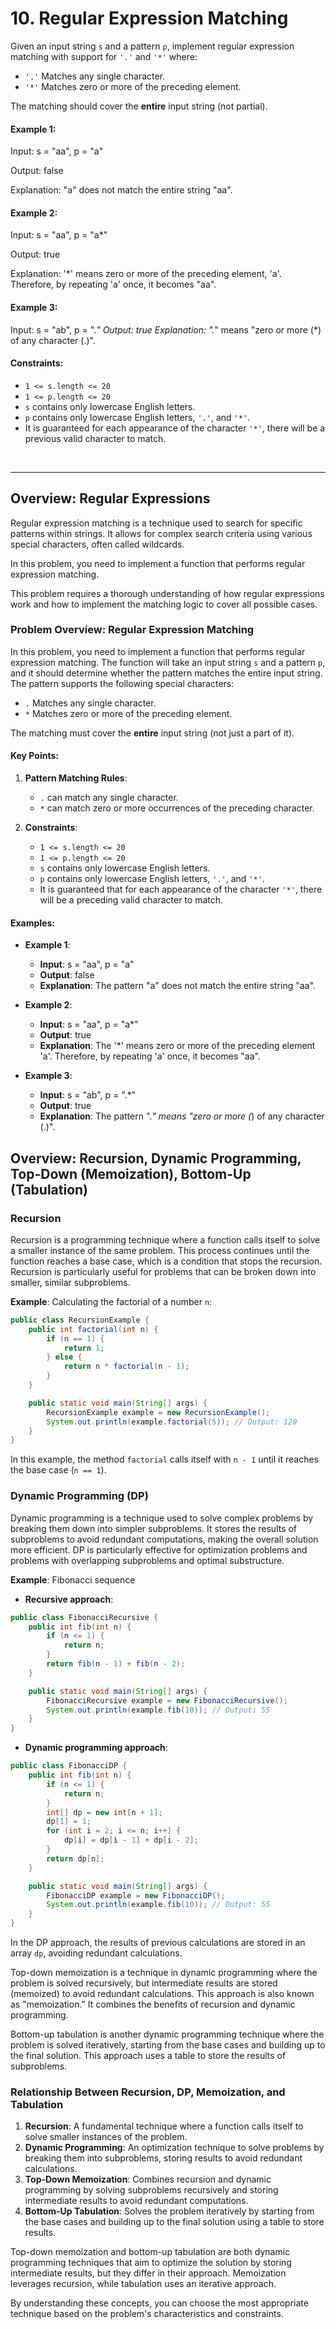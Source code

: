 # 10. Regular Expression Matching

Given an input string `s` and a pattern `p`, implement regular expression matching with support for `'.'` and `'*'` where:

  - `'.'` Matches any single character.​​​​
  - `'*'` Matches zero or more of the preceding element.

The matching should cover the **entire** input string (not partial).

#### Example 1:

Input: s = "aa", p = "a"

Output: false

Explanation: "a" does not match the entire string "aa".

#### Example 2:

Input: s = "aa", p = "a*"

Output: true

Explanation: '*' means zero or more of the preceding element, 'a'. Therefore, by repeating 'a' once, it becomes "aa".

#### Example 3:

Input: s = "ab", p = ".*"
Output: true
Explanation: ".*" means "zero or more (*) of any character (.)".

#### Constraints:

  - `1 <= s.length <= 20`
  - `1 <= p.length <= 20`
  - `s` contains only lowercase English letters.
  - `p` contains only lowercase English letters, `'.'`, and `'*'`.
  - It is guaranteed for each appearance of the character `'*'`, there will be a previous valid character to match.

<br>

---

## Overview: Regular Expressions

Regular expression matching is a technique used to search for specific patterns within strings. It allows for complex search criteria using various special characters, often called wildcards.

In this problem, you need to implement a function that performs regular expression matching.

This problem requires a thorough understanding of how regular expressions work and how to implement the matching logic to cover all possible cases.

### Problem Overview: Regular Expression Matching

In this problem, you need to implement a function that performs regular expression matching. The function will take an input string `s` and a pattern `p`, and it should determine whether the pattern matches the entire input string. The pattern supports the following special characters:

- `.` Matches any single character.
- `*` Matches zero or more of the preceding element.

The matching must cover the **entire** input string (not just a part of it).

#### Key Points:
1. **Pattern Matching Rules**:
   - `.` can match any single character.
   - `*` can match zero or more occurrences of the preceding character.

2. **Constraints**:
   - `1 <= s.length <= 20`
   - `1 <= p.length <= 20`
   - `s` contains only lowercase English letters.
   - `p` contains only lowercase English letters, `'.'`, and `'*'`.
   - It is guaranteed that for each appearance of the character `'*'`, there will be a preceding valid character to match.

#### Examples:
- **Example 1**:
  - **Input**: s = "aa", p = "a"
  - **Output**: false
  - **Explanation**: The pattern "a" does not match the entire string "aa".

- **Example 2**:
  - **Input**: s = "aa", p = "a*"
  - **Output**: true
  - **Explanation**: The '*' means zero or more of the preceding element 'a'. Therefore, by repeating 'a' once, it becomes "aa".

- **Example 3**:
  - **Input**: s = "ab", p = ".*"
  - **Output**: true
  - **Explanation**: The pattern ".*" means "zero or more (*) of any character (.)".

## Overview: Recursion, Dynamic Programming, Top-Down (Memoization), Bottom-Up (Tabulation)

### Recursion
Recursion is a programming technique where a function calls itself to solve a smaller instance of the same problem. This process continues until the function reaches a base case, which is a condition that stops the recursion. Recursion is particularly useful for problems that can be broken down into smaller, similar subproblems.

**Example**: Calculating the factorial of a number `n`:
```java
public class RecursionExample {
    public int factorial(int n) {
        if (n == 1) {
            return 1;
        } else {
            return n * factorial(n - 1);
        }
    }

    public static void main(String[] args) {
        RecursionExample example = new RecursionExample();
        System.out.println(example.factorial(5)); // Output: 120
    }
}
```

In this example, the method `factorial` calls itself with `n - 1` until it reaches the base case (`n == 1`).

### Dynamic Programming (DP)
Dynamic programming is a technique used to solve complex problems by breaking them down into simpler subproblems. It stores the results of subproblems to avoid redundant computations, making the overall solution more efficient. DP is particularly effective for optimization problems and problems with overlapping subproblems and optimal substructure.

**Example**: Fibonacci sequence
- **Recursive approach**: 
```java
public class FibonacciRecursive {
    public int fib(int n) {
        if (n <= 1) {
            return n;
        }
        return fib(n - 1) + fib(n - 2);
    }

    public static void main(String[] args) {
        FibonacciRecursive example = new FibonacciRecursive();
        System.out.println(example.fib(10)); // Output: 55
    }
}
```

- **Dynamic programming approach**:
```java
public class FibonacciDP {
    public int fib(int n) {
        if (n <= 1) {
            return n;
        }
        int[] dp = new int[n + 1];
        dp[1] = 1;
        for (int i = 2; i <= n; i++) {
            dp[i] = dp[i - 1] + dp[i - 2];
        }
        return dp[n];
    }

    public static void main(String[] args) {
        FibonacciDP example = new FibonacciDP();
        System.out.println(example.fib(10)); // Output: 55
    }
}
```

In the DP approach, the results of previous calculations are stored in an array `dp`, avoiding redundant calculations.

Top-down memoization is a technique in dynamic programming where the problem is solved recursively, but intermediate results are stored (memoized) to avoid redundant calculations. This approach is also known as "memoization." It combines the benefits of recursion and dynamic programming.

Bottom-up tabulation is another dynamic programming technique where the problem is solved iteratively, starting from the base cases and building up to the final solution. This approach uses a table to store the results of subproblems.

### Relationship Between Recursion, DP, Memoization, and Tabulation
1. **Recursion**: A fundamental technique where a function calls itself to solve smaller instances of the problem.
2. **Dynamic Programming**: An optimization technique to solve problems by breaking them into subproblems, storing results to avoid redundant calculations.
3. **Top-Down Memoization**: Combines recursion and dynamic programming by solving subproblems recursively and storing intermediate results to avoid redundant computations.
4. **Bottom-Up Tabulation**: Solves the problem iteratively by starting from the base cases and building up to the final solution using a table to store results.

Top-down memoization and bottom-up tabulation are both dynamic programming techniques that aim to optimize the solution by storing intermediate results, but they differ in their approach. Memoization leverages recursion, while tabulation uses an iterative approach.

By understanding these concepts, you can choose the most appropriate technique based on the problem's characteristics and constraints.

